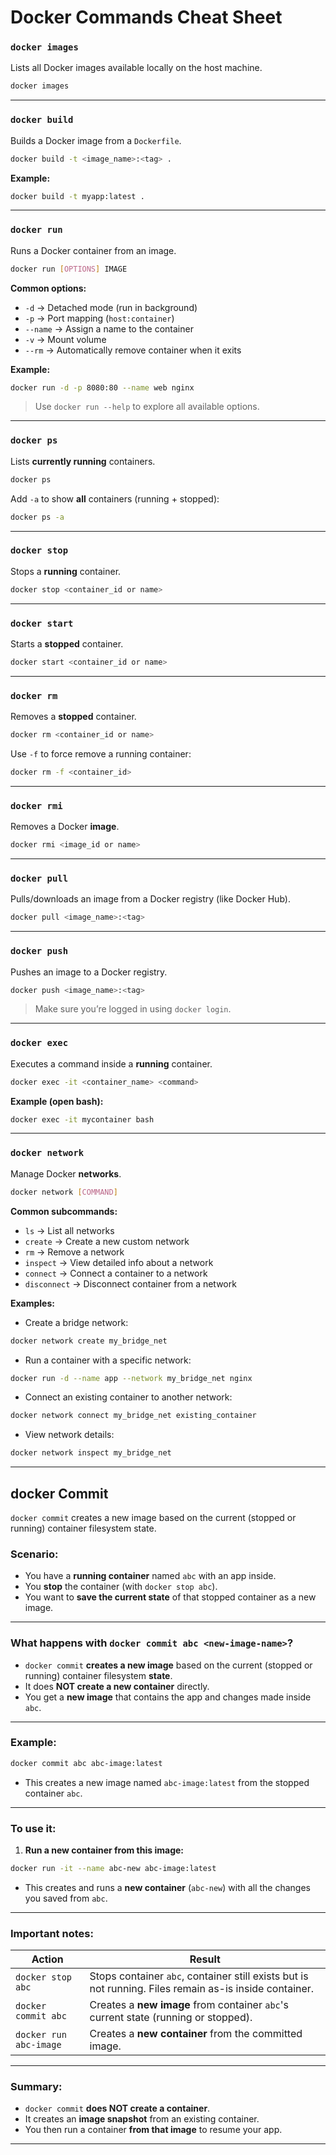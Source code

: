 # Docker Commands Cheat Sheet

### `docker images`

Lists all Docker images available locally on the host machine.

```bash
docker images
```

---

### `docker build`

Builds a Docker image from a `Dockerfile`.

```bash
docker build -t <image_name>:<tag> .
```

**Example:**

```bash
docker build -t myapp:latest .
```

---

### `docker run`

Runs a Docker container from an image.

```bash
docker run [OPTIONS] IMAGE
```

**Common options:**

* `-d` → Detached mode (run in background)
* `-p` → Port mapping (`host:container`)
* `--name` → Assign a name to the container
* `-v` → Mount volume
* `--rm` → Automatically remove container when it exits

**Example:**

```bash
docker run -d -p 8080:80 --name web nginx
```

> Use `docker run --help` to explore all available options.

---

###  `docker ps`

Lists **currently running** containers.

```bash
docker ps
```

Add `-a` to show **all** containers (running + stopped):

```bash
docker ps -a
```

---

###  `docker stop`

Stops a **running** container.

```bash
docker stop <container_id or name>
```

---

###  `docker start`

Starts a **stopped** container.

```bash
docker start <container_id or name>
```

---

###  `docker rm`

Removes a **stopped** container.

```bash
docker rm <container_id or name>
```

Use `-f` to force remove a running container:

```bash
docker rm -f <container_id>
```

---

###  `docker rmi`

Removes a Docker **image**.

```bash
docker rmi <image_id or name>
```

---

###  `docker pull`

Pulls/downloads an image from a Docker registry (like Docker Hub).

```bash
docker pull <image_name>:<tag>
```

---

###  `docker push`

Pushes an image to a Docker registry.

```bash
docker push <image_name>:<tag>
```

> Make sure you’re logged in using `docker login`.

---

###  `docker exec`

Executes a command inside a **running** container.

```bash
docker exec -it <container_name> <command>
```

**Example (open bash):**

```bash
docker exec -it mycontainer bash
```

---

### `docker network`

Manage Docker **networks**.

```bash
docker network [COMMAND]
```

**Common subcommands:**

* `ls` → List all networks
* `create` → Create a new custom network
* `rm` → Remove a network
* `inspect` → View detailed info about a network
* `connect` → Connect a container to a network
* `disconnect` → Disconnect container from a network

**Examples:**

* Create a bridge network:

```bash
docker network create my_bridge_net
```

* Run a container with a specific network:

```bash
docker run -d --name app --network my_bridge_net nginx
```

* Connect an existing container to another network:

```bash
docker network connect my_bridge_net existing_container
```

* View network details:

```bash
docker network inspect my_bridge_net
```

---

## docker Commit 
`docker commit` creates a new image based on the current (stopped or running) container filesystem state.

### Scenario:

* You have a **running container** named `abc` with an app inside.
* You **stop** the container (with `docker stop abc`).
* You want to **save the current state** of that stopped container as a new image.

---

### What happens with `docker commit abc <new-image-name>`?

* `docker commit` **creates a new image** based on the current (stopped or running) container filesystem **state**.
* It does **NOT create a new container** directly.
* You get a **new image** that contains the app and changes made inside `abc`.

---

### Example:

```bash
docker commit abc abc-image:latest
```

* This creates a new image named `abc-image:latest` from the stopped container `abc`.

---

### To use it:

1. **Run a new container from this image:**

```bash
docker run -it --name abc-new abc-image:latest
```

* This creates and runs a **new container** (`abc-new`) with all the changes you saved from `abc`.

---

### Important notes:

| Action                 | Result                                                                                                 |
| ---------------------- | ------------------------------------------------------------------------------------------------------ |
| `docker stop abc`      | Stops container `abc`, container still exists but is not running. Files remain as-is inside container. |
| `docker commit abc`    | Creates a **new image** from container `abc`'s current state (running or stopped).                     |
| `docker run abc-image` | Creates a **new container** from the committed image.                                                  |

---

### Summary:

* `docker commit` **does NOT create a container**.
* It creates an **image snapshot** from an existing container.
* You then run a container **from that image** to resume your app.

---

